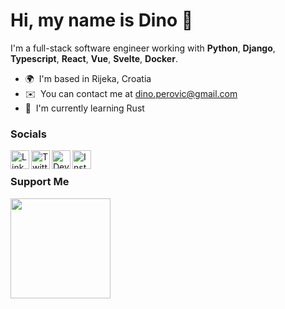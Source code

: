 Hi, my name is Dino 🦖
======================

I'm a full-stack software engineer working with **Python**, **Django**, **Typescript**, **React**, **Vue**, **Svelte**, **Docker**.

* 🌍  I'm based in Rijeka, Croatia
* ✉️  You can contact me at [dino.perovic@gmail.com](mailto:dino.perovic@gmail.com)
* 🧠  I'm currently learning Rust

### Socials
[<img align="left" alt="LinkedIn" width="30px" src="https://cdn.jsdelivr.net/npm/simple-icons@8.4.0/icons/linkedin.svg" />][linkedin]
[<img align="left" alt="Twitter" width="30px" src="https://cdn.jsdelivr.net/npm/simple-icons@8.4.0/icons/twitter.svg" />][twitter]
[<img align="left" alt="Dev.to" width="30px" src="https://cdn.jsdelivr.net/npm/simple-icons@8.4.0/icons/devdotto.svg" />][devto]
[<img align="left" alt="Instagram" width="30px" src="https://cdn.jsdelivr.net/npm/simple-icons@8.4.0/icons/instagram.svg" />][instagram]
<br>

### Support Me
<a href="https://www.buymeacoffee.com/dinoperovic"><img src="https://cdn.buymeacoffee.com/buttons/v2/default-yellow.png" width="160" /></a>

[devto]: https://dev.to/dinoperovic
[linkedin]: https://hr.linkedin.com/in/dino-perovic-a581b55b
[instagram]: https://www.instagram.com/dinoperovic/
[twitter]: https://twitter.com/dinoperovic
